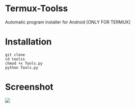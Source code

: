 # Termux-Toolss
Automatic program installer for Android [ONLY FOR TERMUX]




# Installation
```
git clone 
cd toolss
chmod +x Tools.py
python Tools.py
```
# Screenshot
<img src="https://preview.ibb.co/cSg7DH/Screenshot_2018_02_25_18_45_30.png"/>
